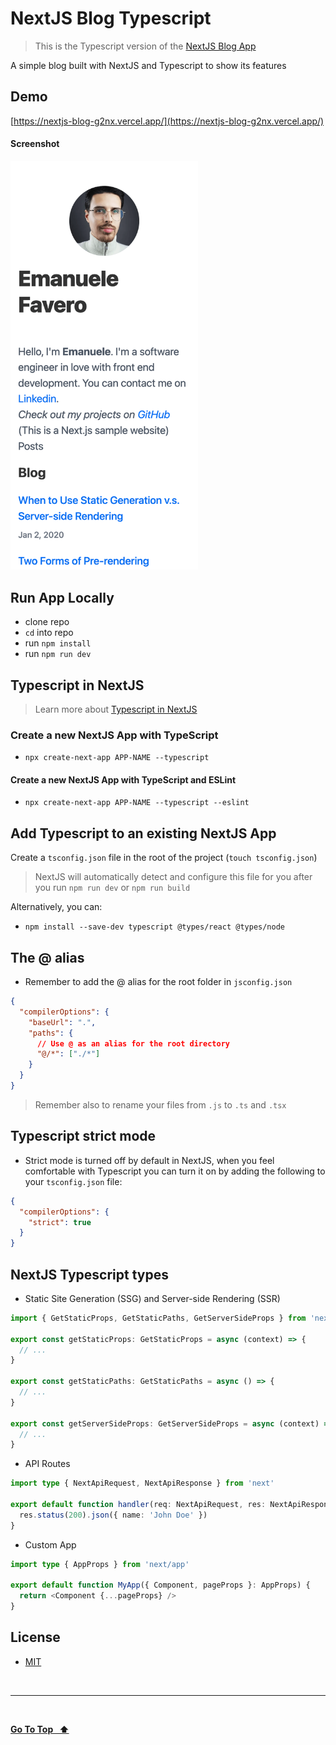 # NextJS Blog Typescript

> This is the Typescript version of the [NextJS Blog App](https://github.com/emanuelefavero/nextjs-blog)

A simple blog built with NextJS and Typescript to show its features

## Demo

[https://nextjs-blog-g2nx.vercel.app/](https://nextjs-blog-g2nx.vercel.app/)

#### Screenshot

<img src="screenshot.png" alt="screenshot" width="300">

## Run App Locally

- clone repo
- `cd` into repo
- run `npm install`
- run `npm run dev`

## **Typescript in NextJS**

> Learn more about [Typescript in NextJS](https://nextjs.org/docs/basic-features/typescript)

### **Create a new NextJS App with TypeScript**

- `npx create-next-app APP-NAME --typescript`

#### Create a new NextJS App with TypeScript and ESLint

- `npx create-next-app APP-NAME --typescript --eslint`

## Add Typescript to an existing NextJS App

Create a `tsconfig.json` file in the root of the project (`touch tsconfig.json`)

> NextJS will automatically detect and configure this file for you after you run `npm run dev` or `npm run build`

Alternatively, you can:

- `npm install --save-dev typescript @types/react @types/node`

## **The @ alias**

- Remember to add the @ alias for the root folder in `jsconfig.json`

```json
{
  "compilerOptions": {
    "baseUrl": ".",
    "paths": {
      // Use @ as an alias for the root directory
      "@/*": ["./*"]
    }
  }
}
```

> Remember also to rename your files from `.js` to `.ts` and `.tsx`

## Typescript strict mode

- Strict mode is turned off by default in NextJS, when you feel comfortable with Typescript you can turn it on by adding the following to your `tsconfig.json` file:

```json
{
  "compilerOptions": {
    "strict": true
  }
}
```

## **NextJS Typescript types**

- Static Site Generation (SSG) and Server-side Rendering (SSR)

```ts
import { GetStaticProps, GetStaticPaths, GetServerSideProps } from 'next'

export const getStaticProps: GetStaticProps = async (context) => {
  // ...
}

export const getStaticPaths: GetStaticPaths = async () => {
  // ...
}

export const getServerSideProps: GetServerSideProps = async (context) => {
  // ...
}
```

- API Routes

```ts
import type { NextApiRequest, NextApiResponse } from 'next'

export default function handler(req: NextApiRequest, res: NextApiResponse) {
  res.status(200).json({ name: 'John Doe' })
}
```

- Custom App

```ts
import type { AppProps } from 'next/app'

export default function MyApp({ Component, pageProps }: AppProps) {
  return <Component {...pageProps} />
}
```

## License

- [MIT](LICENSE.md)

&nbsp;

---

&nbsp;

[**Go To Top &nbsp; ⬆️**](#demo)
